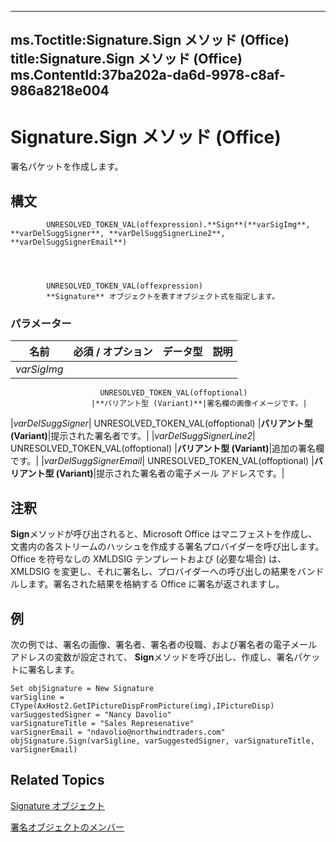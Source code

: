 

---
ms.Toctitle:Signature.Sign メソッド (Office)
title:Signature.Sign メソッド (Office)
ms.ContentId:37ba202a-da6d-9978-c8af-986a8218e004
---
# Signature.Sign メソッド (Office)




署名パケットを作成します。

## 構文

            UNRESOLVED_TOKEN_VAL(offexpression).**Sign**(**varSigImg**, **varDelSuggSigner**, **varDelSuggSignerLine2**, **varDelSuggSignerEmail**)




            UNRESOLVED_TOKEN_VAL(offexpression)
            **Signature** オブジェクトを表すオブジェクト式を指定します。

### パラメーター

|**名前**|**必須 / オプション**|**データ型**|**説明**|
|---|---|---|---|
|*varSigImg*|
                        UNRESOLVED_TOKEN_VAL(offoptional)
                      |**バリアント型 (Variant)**|署名欄の画像イメージです。|
|*varDelSuggSigner*|
                        UNRESOLVED_TOKEN_VAL(offoptional)
                      |**バリアント型 (Variant)**|提示された署名者です。|
|*varDelSuggSignerLine2*|
                        UNRESOLVED_TOKEN_VAL(offoptional)
                      |**バリアント型 (Variant)**|追加の署名欄です。|
|*varDelSuggSignerEmail*|
                        UNRESOLVED_TOKEN_VAL(offoptional)
                      |**バリアント型 (Variant)**|提示された署名者の電子メール アドレスです。|





## 注釈
**Sign**メソッドが呼び出されると、Microsoft Office はマニフェストを作成し、文書内の各ストリームのハッシュを作成する署名プロバイダーを呼び出します。Office を符号なしの XMLDSIG テンプレートおよび (必要な場合) は、XMLDSIG を変更し、それに署名し、プロバイダーへの呼び出しの結果をバンドルします。署名された結果を格納する Office に署名が返されますし。



## 例
次の例では、署名の画像、署名者、署名者の役職、および署名者の電子メール アドレスの変数が設定されて、 **Sign**メソッドを呼び出し、作成し、署名パケットに署名します。

```vba
Set objSignature = New Signature 
varSigline = CType(AxHost2.GetIPictureDispFromPicture(img),IPictureDisp) 
varSuggestedSigner = "Nancy Davolio" 
varSignatureTitle = "Sales Represenative" 
varSignerEmail = "ndavolio@northwindtraders.com" 
objSignature.Sign(varSigline, varSuggestedSigner, varSignatureTitle, varSignerEmail)
```




## Related Topics

[Signature オブジェクト](574d246b-95cd-e4da-081b-4540387662a0.md)

[署名オブジェクトのメンバー](1054db23-fe1c-f81f-e44b-d8c2c82ca7fa.md)




